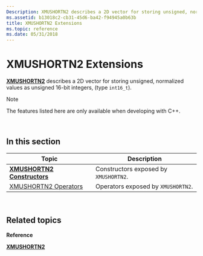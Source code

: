 ```yaml
---
Description: XMUSHORTN2 describes a 2D vector for storing unsigned, normalized values as unsigned 16-bit integers, (type int16\_t).
ms.assetid: b13018c2-cb31-45d6-ba42-f94945a0b63b
title: XMUSHORTN2 Extensions
ms.topic: reference
ms.date: 05/31/2018
---
```


# XMUSHORTN2 Extensions

[**XMUSHORTN2**](/windows/desktop/api/DirectXPackedVector/ns-directxpackedvector-xmushortn2) describes a 2D vector for storing unsigned, normalized values as unsigned 16-bit integers, (type `int16_t`).

> [!Note]  
> The features listed here are only available when developing with C++.

 

## In this section



| Topic                                                           | Description                                      |
|-----------------------------------------------------------------|--------------------------------------------------|
| [**XMUSHORTN2 Constructors**](xmushortn2-ctor.md)<br/>   | Constructors exposed by `XMUSHORTN2`.<br/> |
| [XMUSHORTN2 Operators](ovw-xmushortn2-operators.md)<br/> | Operators exposed by `XMUSHORTN2`.<br/>    |



 

## Related topics

<dl> <dt>

**Reference**
</dt> <dt>

[**XMUSHORTN2**](/windows/desktop/api/DirectXPackedVector/ns-directxpackedvector-xmushortn2)
</dt> </dl>

 

 




